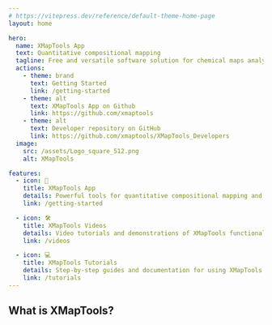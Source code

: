 ```yaml
---
# https://vitepress.dev/reference/default-theme-home-page
layout: home

hero:
  name: XMapTools App
  text: Quantitative compositional mapping
  tagline: Free and versatile software solution for chemical maps analysis
  actions:
    - theme: brand
      text: Getting Started
      link: /getting-started
    - theme: alt
      text: XMapTools App on Github
      link: https://github.com/xmaptools
    - theme: alt
      text: Developer repository on GitHub
      link: https://github.com/xmaptools/XMapTools_Developers
  image:
    src: /assets/Logo_square_512.png
    alt: XMapTools

features:
  - icon: 🚀
    title: XMapTools App
    details: Powerful tools for quantitative compositional mapping and analysis
    link: /getting-started

  - icon: 🛠️
    title: XMapTools Videos
    details: Video tutorials and demonstrations of XMapTools functionality
    link: /videos

  - icon: 💻
    title: XMapTools Tutorials
    details: Step-by-step guides and documentation for using XMapTools
    link: /tutorials
---
```




## What is XMapTools?


